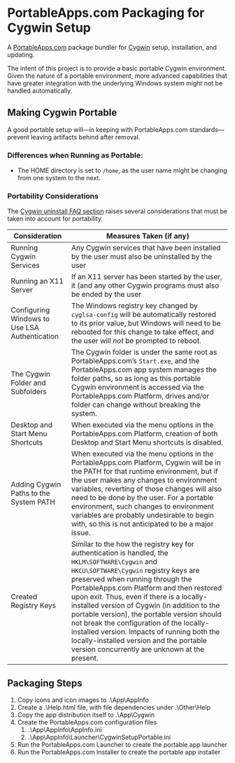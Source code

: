 PortableApps.com Packaging for Cygwin Setup
===========================================
A [PortableApps.com](https://portableapps.com/) package bundler for [Cygwin](https://cygwin.com/) setup, installation, and updating.

The intent of this project is to provide a basic portable Cygwin environment.
Given the nature of a portable environment, more advanced capabilities that
have greater integration with the underlying Windows system might not be
handled automatically.

Making Cygwin Portable
----------------------
A good portable setup will—in keeping with PortableApps.com standards—prevent
leaving artifacts behind after removal.

### Differences when Running as Portable:
* The HOME directory is set to `/home`, as the user name might be changing from one system to the next.

### Portability Considerations
The [Cygwin uninstall FAQ section](https://cygwin.com/faq.html#faq.setup.uninstall-all)
raises several considerations that must be taken into account for portability.

| Consideration | Measures Taken (if any) |
| ------------- | ----------------------- |
| Running Cygwin Services | Any Cygwin services that have been installed by the user must also be uninstalled by the user |
| Running an X11 Server | If an X11 server has been started by the user, it (and any other Cygwin programs must also be ended by the user |
| Configuring Windows to Use LSA Authentication | The Windows registry key changed by `cyglsa-config` will be automatically restored to its prior value, but Windows will need to be rebooted for this change to take effect, and the user will _not_ be prompted to reboot. |
| The Cygwin Folder and Subfolders | The Cygwin folder is under the same root as PortableApps.com’s `Start.exe`, and the PortableApps.com app system manages the folder paths, so as long as this portable Cygwin environment is accessed via the PortableApps.com Platform, drives and/or folder can change without breaking the system. |
| Desktop and Start Menu Shortcuts | When executed via the menu options in the PortableApps.com Platform, creation of both Desktop and Start Menu shortcuts is disabled. |
| Adding Cygwin Paths to the System PATH | When executed via the menu options in the PortableApps.com Platform, Cygwin will be in the PATH for that runtime environment, but if the user makes any changes to environment variables, reverting of those changes will also need to be done by the user.  For a portable environment, such changes to environment variables are probably undesirable to begin with, so this is not anticipated to be a major issue. |
| Created Registry Keys | Similar to the how the registry key for authentication is handled, the `HKLM\SOFTWARE\Cygwin` and `HKCU\SOFTWARE\Cygwin` registry keys are preserved when running through the PortableApps.com Platform and then restored upon exit.  Thus, even if there is a locally-installed version of Cygwin (in addition to the portable version), the portable version should not break the configuration of the locally-installed version.  Impacts of running both the locally-installed version and the portable version concurrently are unknown at the present. |


Packaging Steps
---------------
1. Copy icons and icon images to .\App\AppInfo
2. Create a .\Help.html file, with file dependencies under .\Other\Help
3. Copy the app distribution itself to .\App\Cygwin
4. Create the PortableApps.com configuration files
   1. .\App\AppInfo\AppInfo.ini
   2. .\App\AppInfo\Launcher\CygwinSetupPortable.ini
5. Run the PortableApps.com Launcher to create the portable app launcher
6. Run the PortableApps.com Installer to create the portable app installer
